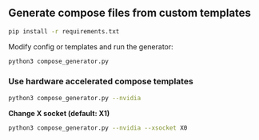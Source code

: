 ## Generate compose files from custom templates

```bash
pip install -r requirements.txt
```

Modify config or templates and run the generator:

```bash
python3 compose_generator.py
```

### Use hardware accelerated compose templates

```bash
python3 compose_generator.py --nvidia
```

**Change X socket (default: X1)**

```bash
python3 compose_generator.py --nvidia --xsocket X0
```
